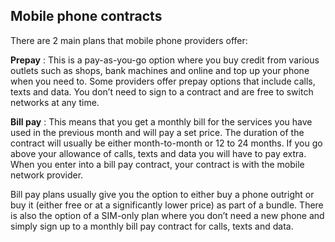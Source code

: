 ##  Mobile phone contracts

There are 2 main plans that mobile phone providers offer:

**Prepay** : This is a pay-as-you-go option where you buy credit from various
outlets such as shops, bank machines and online and top up your phone when you
need to. Some providers offer prepay options that include calls, texts and
data. You don’t need to sign to a contract and are free to switch networks at
any time.

**Bill pay** : This means that you get a monthly bill for the services you
have used in the previous month and will pay a set price. The duration of the
contract will usually be either month-to-month or 12 to 24 months. If you go
above your allowance of calls, texts and data you will have to pay extra. When
you enter into a bill pay contract, your contract is with the mobile network
provider.

Bill pay plans usually give you the option to either buy a phone outright or
buy it (either free or at a significantly lower price) as part of a bundle.
There is also the option of a SIM-only plan where you don’t need a new phone
and simply sign up to a monthly bill pay contract for calls, texts and data.
